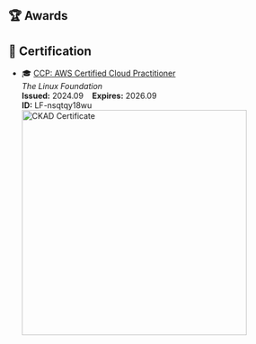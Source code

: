 ## 🏆 Awards


## 📜 Certification

- 🎓 <a href="https://www.credly.com/badges/9d152d86-d8b5-48e6-854f-c7c4131955af">CCP: AWS Certified Cloud Practitioner</a>  
  <i>The Linux Foundation</i>  
  <b>Issued:</b> 2024.09 &nbsp;&nbsp; <b>Expires:</b> 2026.09  
  <b>ID:</b> LF-nsqtqy18wu  
  <img src="https://user-images.githubusercontent.com/00000000/00000000/ckad-cert.png" alt="CKAD Certificate" width="400"/>
